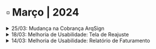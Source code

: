 # ▫️ Março | 2024



<details>

<summary>25/03: Mudança na Cobrança ArqSign</summary>



</details>

<details>

<summary>18/03: Melhoria de Usabilidade: Tela de Reajuste</summary>



</details>

<details>

<summary>14/03: Melhoria de Usabilidade: Relatório de Faturamento</summary>

A aplicação foi alterada para diminuir o consumo de processamento na geração dos relatórios de faturamento para Unidade e Unidade + Cliente.

</details>
